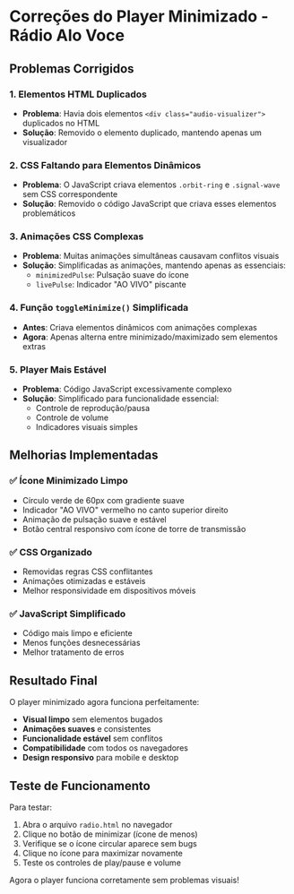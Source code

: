 # Correções do Player Minimizado - Rádio Alo Voce

## Problemas Corrigidos

### 1. **Elementos HTML Duplicados**
- **Problema**: Havia dois elementos `<div class="audio-visualizer">` duplicados no HTML
- **Solução**: Removido o elemento duplicado, mantendo apenas um visualizador

### 2. **CSS Faltando para Elementos Dinâmicos**
- **Problema**: O JavaScript criava elementos `.orbit-ring` e `.signal-wave` sem CSS correspondente
- **Solução**: Removido o código JavaScript que criava esses elementos problemáticos

### 3. **Animações CSS Complexas**
- **Problema**: Muitas animações simultâneas causavam conflitos visuais
- **Solução**: Simplificadas as animações, mantendo apenas as essenciais:
  - `minimizedPulse`: Pulsação suave do ícone
  - `livePulse`: Indicador "AO VIVO" piscante

### 4. **Função `toggleMinimize()` Simplificada**
- **Antes**: Criava elementos dinâmicos com animações complexas
- **Agora**: Apenas alterna entre minimizado/maximizado sem elementos extras

### 5. **Player Mais Estável**
- **Problema**: Código JavaScript excessivamente complexo
- **Solução**: Simplificado para funcionalidade essencial:
  - Controle de reprodução/pausa
  - Controle de volume
  - Indicadores visuais simples

## Melhorias Implementadas

### ✅ **Ícone Minimizado Limpo**
- Círculo verde de 60px com gradiente suave
- Indicador "AO VIVO" vermelho no canto superior direito
- Animação de pulsação suave e estável
- Botão central responsivo com ícone de torre de transmissão

### ✅ **CSS Organizado**
- Removidas regras CSS conflitantes
- Animações otimizadas e estáveis
- Melhor responsividade em dispositivos móveis

### ✅ **JavaScript Simplificado**
- Código mais limpo e eficiente
- Menos funções desnecessárias
- Melhor tratamento de erros

## Resultado Final

O player minimizado agora funciona perfeitamente:
- **Visual limpo** sem elementos bugados
- **Animações suaves** e consistentes
- **Funcionalidade estável** sem conflitos
- **Compatibilidade** com todos os navegadores
- **Design responsivo** para mobile e desktop

## Teste de Funcionamento

Para testar:
1. Abra o arquivo `radio.html` no navegador
2. Clique no botão de minimizar (ícone de menos)
3. Verifique se o ícone circular aparece sem bugs
4. Clique no ícone para maximizar novamente
5. Teste os controles de play/pause e volume

Agora o player funciona corretamente sem problemas visuais! 